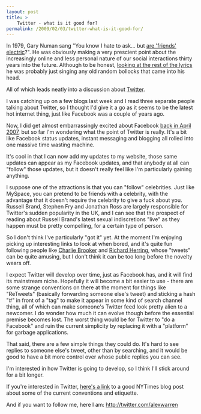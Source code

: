 ```yaml
---
layout: post
title: >
    Twitter - what is it good for?
permalink: /2009/02/03/twitter-what-is-it-good-for/
---
```

In 1979, Gary Numan sang "You know I hate to ask... but <a href="http://uk.youtube.com/watch?v=-0WNbm1jz6A" target="_blank">are 'friends' electric</a>?". He was obviously making a very prescient point about the increasingly online and less personal nature of our social interactions thirty years into the future. Although to be honest, <a href="http://artists.letssingit.com/song-jbd5vk5" target="_blank">looking at the rest of the lyrics</a> he was probably just singing any old random bollocks that came into his head.

All of which leads neatly into a discussion about <a href="http://twitter.com/" target="_blank">Twitter</a>.

I was catching up on a few blogs last week and I read three separate people talking about Twitter, so I thought I'd give it a go as it seems to be the latest hot internet thing, just like Facebook was a couple of years ago.

Now, I did get almost embarrassingly excited about Facebook <a href="/2007/04/07/ive-become-addicted-to-facebook/">back in April 2007</a>, but so far I'm wondering what the point of Twitter is really. It's a bit like Facebook status updates, instant messaging and blogging all rolled into one massive time wasting machine.

It's cool in that I can now add my updates to my website, those same updates can appear as my Facebook updates, and that anybody at all can "follow" those updates, but it doesn't really feel like I'm particularly gaining anything.

I suppose one of the attractions is that you can "follow" celebrities. Just like MySpace, you can pretend to be friends with a celebrity, with the advantage that it doesn't require the celebrity to give a fuck about you. Russell Brand, Stephen Fry and Jonathan Ross are largely responsible for Twitter's sudden popularity in the UK, and I can see that the prospect of reading about Russell Brand's latest sexual indiscretions "live" as they happen must be pretty compelling, for a certain type of person.

So I don't think I've particularly "got it" yet. At the moment I'm enjoying picking up interesting links to look at when bored, and it's quite fun following people like <a href="http://twitter.com/charltonbrooker" target="_blank">Charlie Brooker</a> and <a href="http://twitter.com/Herring1967" target="_blank">Richard Herring</a>, whose "tweets" can be quite amusing, but I don't think it can be too long before the novelty wears off.

I expect Twitter will develop over time, just as Facebook has, and it will find its mainstream niche. Hopefully it will become a bit easier to use - there are some strange conventions on there at the moment for things like "ReTweets" (basically forwarding someone else's tweet) and sticking a hash "#" in front of a "tag" to make it appear in some kind of search channel thing, all of which can make someone's Twitter feed look pretty alien to a newcomer. I do wonder how much it can evolve though before the essential premise becomes lost. The worst thing would be for Twitter to "do a Facebook" and ruin the current simplicity by replacing it with a "platform" for garbage applications.

That said, there are a few simple things they could do. It's hard to see replies to someone else's tweet, other than by searching, and it would be good to have a bit more control over whose public replies you can see.

I'm interested in how Twitter is going to develop, so I think I'll stick around for a bit longer.

If you're interested in Twitter, <a href="http://pogue.blogs.nytimes.com/2009/01/15/twittering-tips-for-beginners/" target="_blank">here's a link</a> to a good NYTimes blog post about some of the current conventions and etiquette.

And if you want to follow me, here I am: <a href="http://twitter.com/alexwarren">http://twitter.com/alexwarren</a>